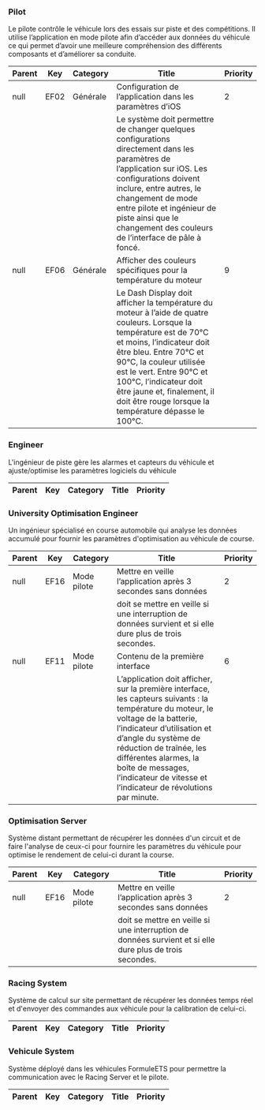 
### Pilot
Le pilote contrôle le véhicule lors des essais sur piste et des compétitions. Il utilise l’application en mode pilote afin d’accéder aux données du véhicule ce qui permet d’avoir une meilleure compréhension des différents composants et d’améliorer sa conduite.

|Parent|Key|Category|Title|Priority|
|--|--|--|--|--|
|null|EF02|Générale|Configuration de l’application dans les paramètres d’iOS|2|
||||Le système doit permettre de changer quelques configurations directement dans les paramètres de l’application sur iOS. Les configurations doivent inclure, entre autres, le changement de mode entre pilote et ingénieur de piste ainsi que le changement des couleurs de l’interface de pâle à foncé.|
|null|EF06|Générale|Afficher des couleurs spécifiques pour la température du moteur|9|
||||Le Dash Display doit afficher la température du moteur à l’aide de quatre couleurs. Lorsque la température est de 70°C et moins, l’indicateur doit être bleu. Entre 70°C et 90°C, la couleur utilisée est le vert. Entre 90°C et 100°C, l’indicateur doit être jaune et, finalement, il doit être rouge lorsque la température dépasse le 100°C.|

### Engineer
L'ingénieur de piste gère les alarmes et capteurs du véhicule et ajuste/optimise les paramètres logiciels du véhicule

|Parent|Key|Category|Title|Priority|
|--|--|--|--|--|

### University Optimisation Engineer
Un ingénieur spécialisé en course automobile qui analyse les données accumulé pour fournir les paramètres d'optimisation au véhicule de course.

|Parent|Key|Category|Title|Priority|
|--|--|--|--|--|
|null|EF16|Mode pilote|Mettre en veille l’application après 3 secondes sans données|2|
||||doit se mettre en veille si une interruption de données survient et si elle dure plus de trois secondes.|
|null|EF11|Mode pilote|Contenu de la première interface|6|
||||L’application doit afficher, sur la première interface, les capteurs suivants : la température du moteur, le voltage de la batterie, l’indicateur d’utilisation et d’angle du système de réduction de traînée, les différentes alarmes, la boîte de messages, l’indicateur de vitesse et l’indicateur de révolutions par minute.|

### Optimisation Server
Système distant permettant de récupérer les données d'un circuit et de faire l'analyse de ceux-ci pour fournire les paramètres du véhicule pour optimise le rendement de celui-ci durant la course.

|Parent|Key|Category|Title|Priority|
|--|--|--|--|--|
|null|EF16|Mode pilote|Mettre en veille l’application après 3 secondes sans données|2|
||||doit se mettre en veille si une interruption de données survient et si elle dure plus de trois secondes.|

### Racing System
Système de calcul sur site permettant de récupérer les données temps réel et d'envoyer des commandes aux véhicule pour la calibration de celui-ci.

|Parent|Key|Category|Title|Priority|
|--|--|--|--|--|

### Vehicule System
Système déployé dans les véhicules FormuleETS pour permettre la communication avec le Racing Server et le pilote.

|Parent|Key|Category|Title|Priority|
|--|--|--|--|--|
